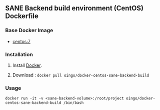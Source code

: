 ## SANE Backend build environment (CentOS) Dockerfile


### Base Docker Image

* [centos:7](https://hub.docker.com/_/centos/)


### Installation

1. Install [Docker](https://www.docker.com/).

2. Download : `docker pull oingo/docker-centos-sane-backend-build`


### Usage

    docker run -it -v <sane-backend-volume>:/root/project oingo/docker-centos-sane-backend-build /bin/bash
